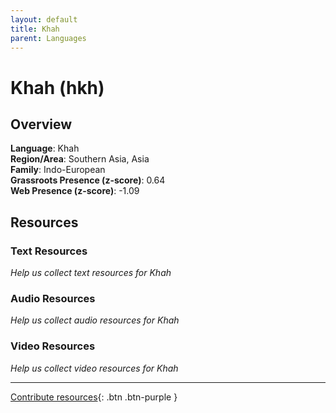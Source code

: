 ```yaml
---
layout: default
title: Khah
parent: Languages
---
```


# Khah (hkh)

## Overview

**Language**: Khah  
**Region/Area**: Southern Asia, Asia  
**Family**: Indo-European  
**Grassroots Presence (z-score)**: 0.64  
**Web Presence (z-score)**: -1.09  

## Resources

### Text Resources
*Help us collect text resources for Khah*

### Audio Resources
*Help us collect audio resources for Khah*

### Video Resources
*Help us collect video resources for Khah*

---

[Contribute resources](https://forms.office.com/e/1SfLJx3u1r){: .btn .btn-purple }
